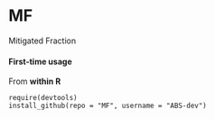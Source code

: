 MF
==

Mitigated Fraction

#### First-time usage

From **within R**

```
require(devtools)
install_github(repo = "MF", username = "ABS-dev")
```
